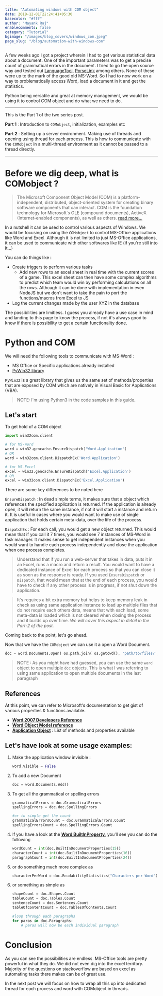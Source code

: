 ```yaml
---
title: "Automating windows with COM object"
date: 2018-12-01T22:24:41+05:30
basecolor: "#fff"
author: "Mayank Raj"
enablecomments: false
category: "Tutorial"
bgimage: "/images/blog_covers/windows_com.jpeg"
page_slug: "/blog/automation-with-windows-com"
---
```


A few weeks ago I got a project wherein I had to get various statistical data about a document. One of the important parameters was to get a precise count of grammatical errors in the document. I tried to go the open source way and tested out [LanguageTool](https://www.languagetool.org/), [PorseLink](http://proselint.com/) among others. None of these were up to the mark of the good old MS-Word.
So I had to now work on a way to problematically access Word, load a document in it and get the statistics.

Python being versatile and great at memory management, we would be using it to control COM object and do what we need to do.

***

This is the Part 1 of the two series post.

**Part 1** : Introduction to `COMobject`, initialization, examples etc

**Part 2** : Setting up a server environment. Making use of threads and opening using thread for each process. This is how to communicate with the `COMobject` in a multi-thread environment as it cannot be passed to a thread directly.

***
# Before we dig deep, what is COMobject ?

> The Microsoft Component Object Model (COM) is a platform-independent, distributed, object-oriented system for creating binary software components that can interact. COM is the foundation technology for Microsoft's OLE (compound documents), ActiveX (Internet-enabled components), as well as others. [read more...](https://msdn.microsoft.com/en-us/library/windows/desktop/ms694363(v=vs.85).aspx)

In a nutshell it can be used to control various aspects of Windows. We would be focusing on using the `COMobject` to control MS-Office applications like Word and Excel. Although it is not limited to just MS-Office applications, it can be used to communicate with other softwares like IE (if you're still into it...)

You can do things like :
- Create triggers to perform various tasks
    + Add new rows to an excel sheet in real time with the current scores of a game. This excel sheet can then have some complex algorithms to predict which team would win by performing calculations on all the rows. Although it can be done with implementation in even NodeJS but we don't want to take the pain to port the functions/macros from Excel to JS
- Log the current changes made by the user XYZ in the database

The possibilities are limitless. I guess you already have a use case in mind and landing to this page to know the process, if not it's always good to know if there is possibility to get a certain functionality done.

# Python and COM

We will need the following tools to communicate with MS-Word :

- MS Office or Specific applications already installed
- [PyWin32 library](https://pypi.python.org/pypi/pywin32)

`PyWin32` is a great library that gives us the same set of methods/properties that are exposed by COM which are natively in Visual Basic for Applications (VBA).

> NOTE: I'm using Python3 in the code samples in this guide.

## Let's start

To get hold of a COM object

```python
import win32com.client

# for MS-Word
word = win32.gencache.EnsureDispatch('Word.Application')
# OR
word = win32com.client.DispatchEx('Word.Application')

# for MS-Excel
excel = win32.gencache.EnsureDispatch('Excel.Application')
# OR
excel = win32com.client.DispatchEx('Excel.Application')
```

There are some key differences to be noted here

`EnsureDispatch` : In dead simple terms, it makes sure that a object which references the specified application is returned. If the application is already open, it will return the same instance, if not it will start a instance and return it.
It is useful in cases where you would want to make use of single application that holds certain meta-data, over the life of the process. 

`DispatchEx` : For each call, you would get a new object returned. This would mean that if you call it 7 times, you would see 7 instances of MS-Word in task manager.
It makes sense to get independent instances when you would want to handle each process independently and close the application when one process completes. 

> Understand that if you run a web-server that takes in data, puts it in an Excel, runs a macro and return a result. You would want to have a dedicated instance of Excel for each process so that you can close it as soon as the response is ready. If you used `EnsureDispatch` or `Dispatch`, that would mean that at the end of each process, you would have to check if any other process is in progress, if not shut down the application.

> It's requires a bit extra memory but helps to keep memory leak in check as using same application instance to load up multiple files that do not require each others data, means that with each load, some meta-data is loaded which is not cleared when closing the process and it builds up over time. _We will cover this aspect in detail in the Part-2 of the post._

Coming back to the point, let's go ahead. 

Now that we have the `COMobject` we can use it a open a Word Document.

```python
doc = word.Documents.Open( os.path.join( os.getcwd(), 'path/to/files/', filename), ReadOnly=True)
```

> NOTE : As you might have had guessed, you can use the same `word` object to open multiple `doc` objects. This is what I was referring to using same application to open multiple documents in the last paragraph

## References
At this point, we can refer to Microsoft's documentation to get gist of various properties & functions available.

- [**Word 2007 Developers Reference**](https://msdn.microsoft.com/en-us/library/bb244391(v=office.12).aspx)
- [**Word Object Model reference**](https://msdn.microsoft.com/en-us/library/bb244515(v=office.12).aspx)
- [**Application Object**](https://msdn.microsoft.com/en-us/library/bb244569(v=office.12).aspx) : List of methods and properties available


## Let's have look at some usage examples:

1. Make the application window invisible :

    ```python
    word.Visible = False
    ```


2. To add a new Document

    ```python
    doc = word.Documents.Add()
    ```

3. To get all the grammatical or spelling errors

    ```python
    grammaticalErrors = doc.GrammaticalErrors
    spellingErrors = doc.doc.SpellingErrors

    #or to simple get the count
    grammaticalErrorsCount = doc.GrammaticalErrors.Count
    spellingErrorsCount = doc.SpellingErrors.Count
    ```

4. If you have a look at the [**Word BuiltInProperty**](https://msdn.microsoft.com/en-us/library/bb237490(v=office.12).aspx), you'll see you can do the following

    ```python
    wordCount = int(doc.BuiltInDocumentProperties(15))
    characterCount = int(doc.BuiltInDocumentProperties(16))
    paragraphCount = int(doc.BuiltInDocumentProperties(24))
    ```

5. or do something much more complex as

    ```python
    characterPerWord = doc.ReadabilityStatistics("Characters per Word").Value
    ```

6. or something as simple as

    ```python
    shapeCount = doc.Shapes.Count
    tableCount = doc.Tables.Count
    sentenceCount = doc.Sentences.Count
    tableOfContentCount = doc.TablesOfContents.Count

    #loop through each paragraphs
    for paras in doc.Paragraphs:
        # paras will now be each individual paragraph

    ```



# Conclusion
As you can see the possibilities are endless. MS-Office tools are pretty powerful in what they do. We did not even dig into the excel territory. Majority of the questions on stackoverflow are based on excel as automating tasks there makes can be of great use.

In the next post we will focus on how to wrap all this up into dedicated thread for each process and word with COMobject in threads.

